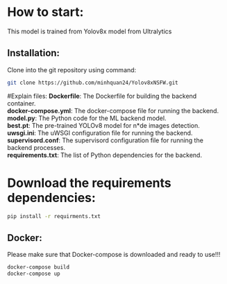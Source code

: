 # How to start:
This model is trained from Yolov8x model from Ultralytics

## Installation:
Clone into the git repository using command:

```bash
git clone https://github.com/minhquan24/Yolov8xNSFW.git
```
#Explain files:
**Dockerfile**: The Dockerfile for building the backend container.<br>
**docker-compose.yml**: The docker-compose file for running the backend.<br>
**model.py**: The Python code for the ML backend model.<br>
**best.pt**: The pre-trained YOLOv8 model for n*de images detection.<br>
**uwsgi.ini**: The uWSGI configuration file for running the backend.<br>
**supervisord.conf**: The supervisord configuration file for running the backend processes.<br>
**requirements.txt**: The list of Python dependencies for the backend.<br>

# Download the requirements dependencies:

```bash
pip install -r requirments.txt
```

## Docker:
Please make sure that Docker-compose is downloaded and ready to use!!!

```bash
docker-compose build
docker-compose up
```

